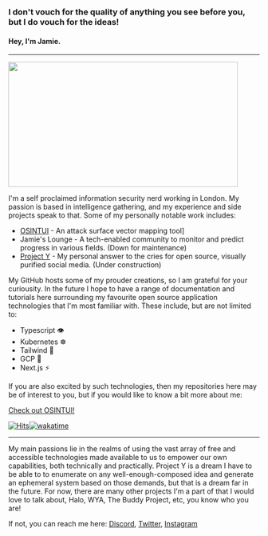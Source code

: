 ### I don't vouch for the quality of anything you see before you, but I do vouch for the ideas!
#### Hey, I'm Jamie.
---
<img src='https://i.pinimg.com/originals/8b/35/fe/8b35fef55fba1a201c9c7a11d3ec3d64.gif' width='460"' height='250"'>

I'm a self proclaimed information security nerd working in London. My passion is based in intelligence gathering, and my experience and side projects speak to that. Some of my personally notable work includes:
 
 - [OSINTUI]("https://osintui.com") - An attack surface vector mapping tool]
 - Jamie's Lounge - A tech-enabled community to monitor and predict progress in various fields. (Down for maintenance)
 - [Project Y]("https://github.com/jamie-legg/projecty") - My personal answer to the cries for open source, visually purified social media. (Under construction)

My GitHub hosts some of my prouder creations, so I am grateful for your curiousity. In the future I hope to have a range of documentation and tutorials here surrounding my favourite open source application technologies that I'm most familiar with. These include, but are not limited to:

 - Typescript 👁️
 - Kubernetes ☸ 
 - Tailwind 💨
 - GCP 🧠
 - Next.js ⚡

 If you are also excited by such technologies, then my repositories here may be of interest to you, but if you would like to know a bit more about me:
 
[Check out OSINTUI!](http://jamieslounge.com/auth/signin)

[![Hits](https://hits.seeyoufarm.com/api/count/incr/badge.svg?url=https%3A%2F%2Fgithub.com%2Fgjbae1212%2Fhit-counter&count_bg=%23280292&title_bg=%2379AFFF&icon=quip.svg&icon_color=%23710098&title=Page+Views&edge_flat=false)](https://hits.seeyoufarm.com)[![wakatime](https://wakatime.com/badge/github/jamie-legg/ow-tracker.svg)](https://wakatime.com/badge/github/jamie-legg/ow-tracker)

---

My main passions lie in the realms of using the vast array of free and accessible technologies made available to us to empower our own capabilities, both technically and practically. Project Y is a dream I have to be able to to enumerate on any well-enough-composed idea and generate an ephemeral system based on those demands, but that is a dream far in the future. For now, there are many other projects I'm a part of that I would love to talk about, Halo, WYA, The Buddy Project, etc, you know who you are!



If not, you can reach me here: [Discord](https://discord.com/users/219502124709445633), [Twitter](https://twitter.com/jamie-f-legg), [Instagram](https://instagram.com/jamie_legg_)

